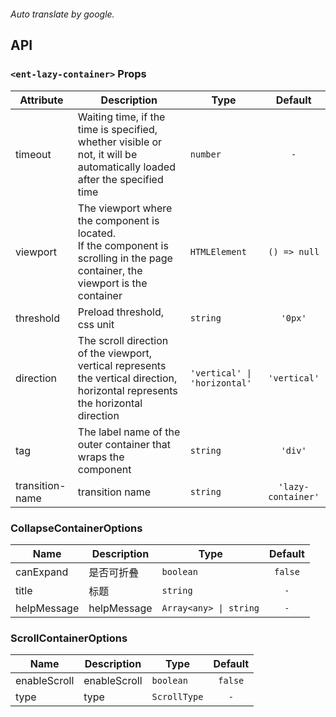 ```yaml

```

*Auto translate by google.*


## API


### `<ent-lazy-container>` Props

|Attribute|Description|Type|Default|
|---|---|---|:---:|
|timeout|Waiting time, if the time is specified, whether visible or not, it will be automatically loaded after the specified time|`number`|`-`|
|viewport|The viewport where the component is located.<br>If the component is scrolling in the page container, the viewport is the container|`HTMLElement`|`() => null`|
|threshold|Preload threshold, css unit|`string`|`'0px'`|
|direction|The scroll direction of the viewport, vertical represents the vertical direction, horizontal represents the horizontal direction|`'vertical' \| 'horizontal'`|`'vertical'`|
|tag|The label name of the outer container that wraps the component|`string`|`'div'`|
|transition-name|transition name|`string`|`'lazy-container'`|








### CollapseContainerOptions

|Name|Description|Type|Default|
|---|---|---|:---:|
|canExpand|是否可折叠|`boolean`|`false`|
|title|标题|`string`|`-`|
|helpMessage|helpMessage|`Array<any> \| string`|`-`|



### ScrollContainerOptions

|Name|Description|Type|Default|
|---|---|---|:---:|
|enableScroll|enableScroll|`boolean`|`false`|
|type|type|`ScrollType`|`-`|


